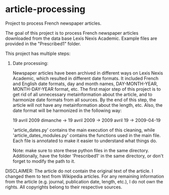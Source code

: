 # article-processing
Project to process French newspaper articles.

The goal of this project is to process French newspaper articles downloaded from the data base Lexis Nexis Academic.
Example files are provided in the "Prescribed1" folder.

This project has multiple steps:

1. Date processing:
    
    Newspaper articles have been archived in different ways on Lexis Nexis Academic, which resulted in different date formats. It included French and English date formats, day and month names, DAY-MONTH-YEAR, MONTH-DAY-YEAR format, etc. The first major step of this project is to get rid of all unnecessary metainformation about the article, and to harmonize date formats from all sources. By the end of this step, the article will not have any metainformation about the length, etc. Also, the date format will be harmonized in the following way:
    
    19 avril 2009 dimanche → 19 avril 2009 → 2009 avril 19 → 2009-04-19
    
    'article_dates.py' contains the main execution of this cleaning, while 'article_dates_modules.py' contains the functions used in the main file. Each file is annotated to make it easier to understand what things do.
    
    Note: make sure to store these python files in the same directory. Additionally, have the folder 'Prescribed1' in the same directory, or don't forget to modify the path to it.


    
DISCLAIMER: The article do not contain the original text of the article. I changed them to text from Wikipedia articles. For any remaining information from the article (e.g. journal, publication date, length, etc.), I do not own the rights. All copyrights belong to their respective sources.
